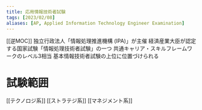 ```yaml
---
title: 応用情報技術者試験
tags: [2023/02/08]
aliases: [AP, Applied Information Technology Engineer Examination]
---
```


[[逆MOC]]
独立行政法人「情報処理推進機構 (IPA)」が主催
経済産業大臣が認定する国家試験「情報処理技術者試験」の一つ
共通キャリア・スキルフレームワークのレベル3相当
基本情報技術者試験の上位に位置づけられる

# 試験範囲
[[テクノロジ系]]
[[ストラテジ系]]
[[マネジメント系]]